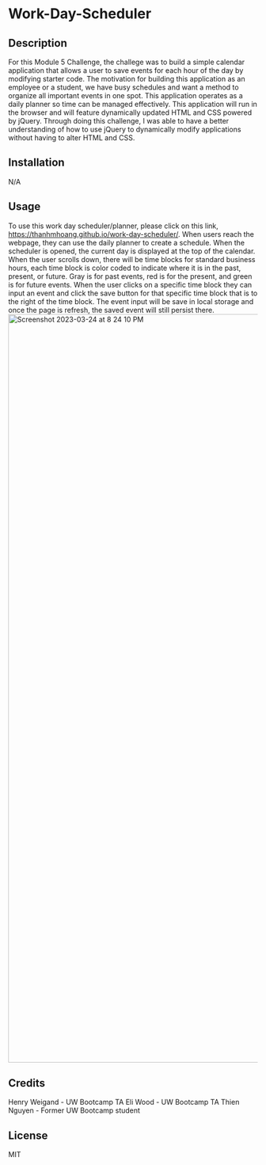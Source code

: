 # Work-Day-Scheduler

## Description

For this Module 5 Challenge, the challege was to build a simple calendar application that allows a user to save events for each hour of the day by modifying starter code. The motivation for building this application as an employee or a student, we have busy schedules and want a method to organize all important events in one spot. This application operates as a daily planner so time can be managed effectively. This application will run in the browser and will feature dynamically updated HTML and CSS powered by jQuery. Through doing this challenge, I was able to have a better understanding of how to use jQuery to dynamically modify applications without having to alter HTML and CSS. 
## Installation

N/A

## Usage

To use this work day scheduler/planner, please click on this link, https://thanhmhoang.github.io/work-day-scheduler/. When users reach the webpage, they can use the daily planner to create a schedule. When the scheduler is opened, the current day is displayed at the top of the calendar. When the user scrolls down, there will be time blocks for standard business hours, each time block is color coded to indicate where it is in the past, present, or future. Gray is for past events, red is for the present, and green is for future events. When the user clicks on a specific time block they can input an event and click the save button for that specific time block that is to the right of the time block. The event input will be save in local storage and once the page is refresh, the saved event will still persist there.
<img width="1512" alt="Screenshot 2023-03-24 at 8 24 10 PM" src="https://user-images.githubusercontent.com/127359348/230551476-678da165-9ba3-4ea5-80ff-4610aa490a68.png">


## Credits

Henry Weigand - UW Bootcamp TA
Eli Wood - UW Bootcamp TA
Thien Nguyen - Former UW Bootcamp student

## License

MIT 
